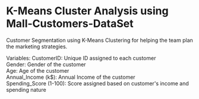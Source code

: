 # K-Means Cluster Analysis using Mall-Customers-DataSet

Customer Segmentation using K-Means Clustering for helping the team plan the marketing strategies.

Variables:
CustomerID: Unique ID assigned to each customer   
Gender: Gender of the customer   
Age: Age of the customer   
Annual_Income (k$): Annual Income of the customer    
Spending_Score (1-100): Score assigned based on customer's income and spending nature   
